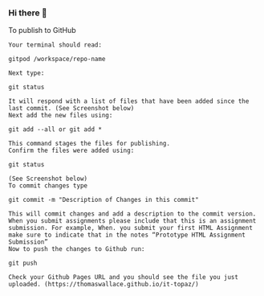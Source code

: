 ### Hi there 👋

<!--
**Shnku/Shnku** is a ✨ _special_ ✨ repository because its `README.md` (this file) appears on your GitHub profile.

Here are some ideas to get you started:

- 🔭 I’m currently working on ...
- 🌱 I’m currently learning ...
- 👯 I’m looking to collaborate on ...
- 🤔 I’m looking for help with ...
- 💬 Ask me about ...
- 📫 How to reach me: ...
- 😄 Pronouns: ...
- ⚡ Fun fact: ...
-->
To publish to GitHub

    Your terminal should read:

    gitpod /workspace/repo-name

    Next type:

    git status

    It will respond with a list of files that have been added since the last commit. (See Screenshot below)
    Next add the new files using:

    git add --all or git add *

    This command stages the files for publishing.
    Confirm the files were added using:

    git status 

    (See Screenshot below)
    To commit changes type

    git commit -m "Description of Changes in this commit" 

    This will commit changes and add a description to the commit version. When you submit assignments please include that this is an assignment submission. For example, When. you submit your first HTML Assignment make sure to indicate that in the notes “Prototype HTML Assignment Submission”
    Now to push the changes to Github run:

    git push 

    Check your Github Pages URL and you should see the file you just uploaded. (https://thomaswallace.github.io/it-topaz/)

